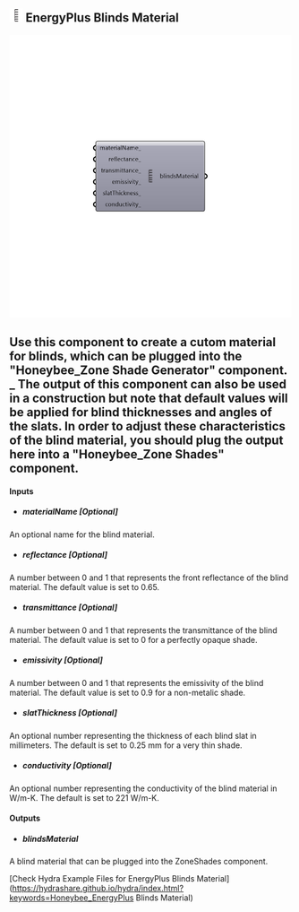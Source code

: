 ## ![](../../images/icons/EnergyPlus_Blinds_Material.png) EnergyPlus Blinds Material

![](../../images/components/EnergyPlus_Blinds_Material.png)

Use this component to create a cutom material for blinds, which can be plugged into the "Honeybee_Zone Shade Generator" component.
 _
 The output of this component can also be used in a construction but note that default values will be applied for blind thicknesses and angles of the slats.  In order to adjust these characteristics of the blind material, you should plug the output here into a "Honeybee_Zone Shades" component.
 -
 

#### Inputs
* ##### materialName [Optional]
An optional name for the blind material.
* ##### reflectance [Optional]
A number between 0 and 1 that represents the front reflectance of the blind material.  The default value is set to 0.65.
* ##### transmittance [Optional]
A number between 0 and 1 that represents the transmittance of the blind material. The default value is set to 0 for a perfectly opaque shade.
* ##### emissivity [Optional]
A number between 0 and 1 that represents the emissivity of the blind material. The default value is set to 0.9 for a non-metalic shade.
* ##### slatThickness [Optional]
An optional number representing the thickness of each blind slat in millimeters.  The default is set to 0.25 mm for a very thin shade.
* ##### conductivity [Optional]
An optional number representing the conductivity of the blind material in W/m-K.  The default is set to 221 W/m-K.

#### Outputs
* ##### blindsMaterial
A blind material that can be plugged into the ZoneShades component.


[Check Hydra Example Files for EnergyPlus Blinds Material](https://hydrashare.github.io/hydra/index.html?keywords=Honeybee_EnergyPlus Blinds Material)